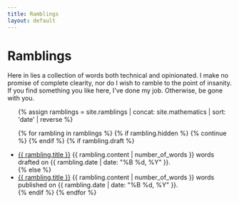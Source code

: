 ```yaml
---
title: Ramblings
layout: default
---
```


# Ramblings

Here in lies a collection of words both technical and opinionated. I make no
promise of complete clearity, nor do I wish to ramble to the point of insanity.
If you find something you like here, I've done my job. Otherwise, be gone with
you.

<ul>
{%
assign ramblings = site.ramblings
                 | concat: site.mathematics
                 | sort: 'date'
                 | reverse
%}

{% for rambling in ramblings %}
    {% if rambling.hidden %}
        {% continue %}
    {% endif %}
    {% if rambling.draft %}
        <li class="draft">
            <a href="{{ rambling.url }}">{{ rambling.title }}</a>
            {{ rambling.content | number_of_words }} words
            drafted on {{ rambling.date | date: "%B %d, %Y" }}.
        </li>
    {% else %}
        <li>
            <a href="{{ rambling.url }}">{{ rambling.title }}</a>
            {{ rambling.content | number_of_words }} words
            published on {{ rambling.date | date: "%B %d, %Y" }}.
        </li>
    {% endif %}
{% endfor %}
</ul>
